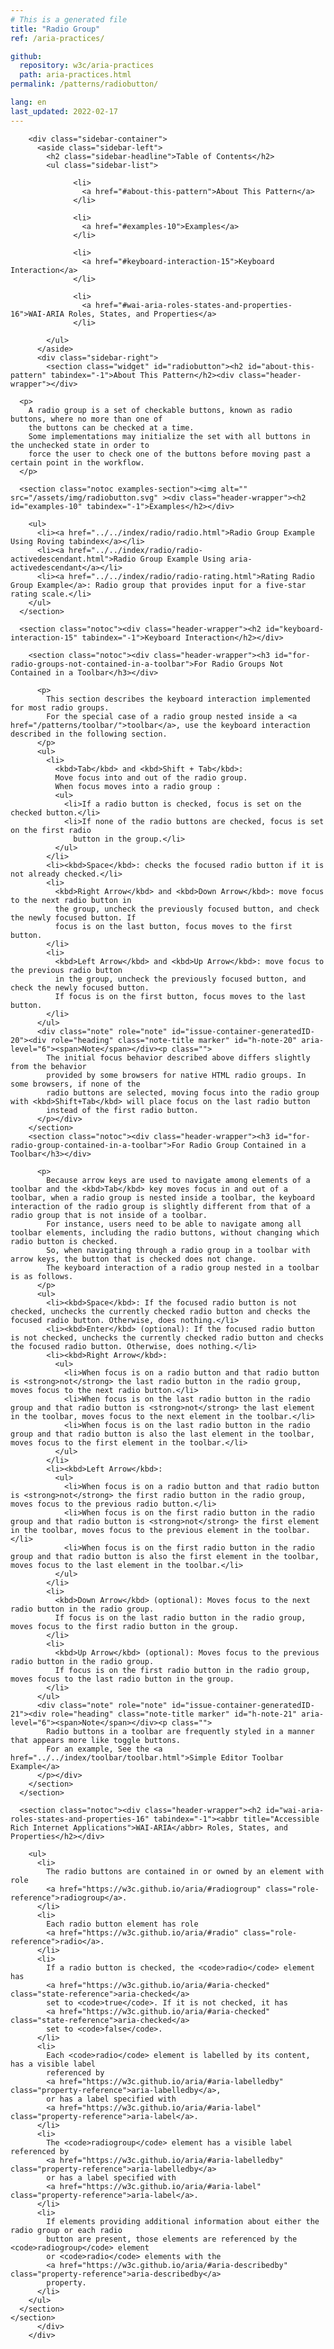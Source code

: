 ```yaml
---
# This is a generated file
title: "Radio Group"
ref: /aria-practices/

github:
  repository: w3c/aria-practices
  path: aria-practices.html
permalink: /patterns/radiobutton/

lang: en
last_updated: 2022-02-17
---
```



<link rel="stylesheet" href="/assets/styles.css">
<!-- Code highlighting styles -->
<link rel="stylesheet" href="/index/css/github.css">

<div>

        <div class="sidebar-container">
          <aside class="sidebar-left">
            <h2 class="sidebar-headline">Table of Contents</h2>
            <ul class="sidebar-list">
              
                  <li>
                    <a href="#about-this-pattern">About This Pattern</a>
                  </li>
                 
                  <li>
                    <a href="#examples-10">Examples</a>
                  </li>
                 
                  <li>
                    <a href="#keyboard-interaction-15">Keyboard Interaction</a>
                  </li>
                 
                  <li>
                    <a href="#wai-aria-roles-states-and-properties-16">WAI-ARIA Roles, States, and Properties</a>
                  </li>
                
            </ul>
          </aside>
          <div class="sidebar-right">
            <section class="widget" id="radiobutton"><h2 id="about-this-pattern" tabindex="-1">About This Pattern</h2><div class="header-wrapper"></div>
      
      <p>
        A radio group is a set of checkable buttons, known as radio buttons, where no more than one of
        the buttons can be checked at a time.
        Some implementations may initialize the set with all buttons in the unchecked state in order to
        force the user to check one of the buttons before moving past a certain point in the workflow.
      </p>

      <section class="notoc examples-section"><img alt="" src="/assets/img/radiobutton.svg" ><div class="header-wrapper"><h2 id="examples-10" tabindex="-1">Examples</h2></div>
        
        <ul>
          <li><a href="../../index/radio/radio.html">Radio Group Example Using Roving tabindex</a></li>
          <li><a href="../../index/radio/radio-activedescendant.html">Radio Group Example Using aria-activedescendant</a></li>
          <li><a href="../../index/radio/radio-rating.html">Rating Radio Group Example</a>: Radio group that provides input for a five-star rating scale.</li>
        </ul>
      </section>

      <section class="notoc"><div class="header-wrapper"><h2 id="keyboard-interaction-15" tabindex="-1">Keyboard Interaction</h2></div>
        
        <section class="notoc"><div class="header-wrapper"><h3 id="for-radio-groups-not-contained-in-a-toolbar">For Radio Groups Not Contained in a Toolbar</h3></div>
          
          <p>
            This section describes the keyboard interaction implemented for most radio groups.
            For the special case of a radio group nested inside a <a href="/patterns/toolbar/">toolbar</a>, use the keyboard interaction described in the following section.
          </p>
          <ul>
            <li>
              <kbd>Tab</kbd> and <kbd>Shift + Tab</kbd>:
              Move focus into and out of the radio group.
              When focus moves into a radio group :
              <ul>
                <li>If a radio button is checked, focus is set on the checked button.</li>
                <li>If none of the radio buttons are checked, focus is set on the first radio
                  button in the group.</li>
              </ul>
            </li>
            <li><kbd>Space</kbd>: checks the focused radio button if it is not already checked.</li>
            <li>
              <kbd>Right Arrow</kbd> and <kbd>Down Arrow</kbd>: move focus to the next radio button in
              the group, uncheck the previously focused button, and check the newly focused button. If
              focus is on the last button, focus moves to the first button.
            </li>
            <li>
              <kbd>Left Arrow</kbd> and <kbd>Up Arrow</kbd>: move focus to the previous radio button
              in the group, uncheck the previously focused button, and check the newly focused button.
              If focus is on the first button, focus moves to the last button.
            </li>
          </ul>
          <div class="note" role="note" id="issue-container-generatedID-20"><div role="heading" class="note-title marker" id="h-note-20" aria-level="6"><span>Note</span></div><p class="">
            The initial focus behavior described above differs slightly from the behavior
            provided by some browsers for native HTML radio groups. In some browsers, if none of the
            radio buttons are selected, moving focus into the radio group with <kbd>Shift+Tab</kbd> will place focus on the last radio button
            instead of the first radio button.
          </p></div>
        </section>
        <section class="notoc"><div class="header-wrapper"><h3 id="for-radio-group-contained-in-a-toolbar">For Radio Group Contained in a Toolbar</h3></div>
          
          <p>
            Because arrow keys are used to navigate among elements of a toolbar and the <kbd>Tab</kbd> key moves focus in and out of a toolbar, when a radio group is nested inside a toolbar, the keyboard interaction of the radio group is slightly different from that of a radio group that is not inside of a toolbar.
            For instance, users need to be able to navigate among all toolbar elements, including the radio buttons, without changing which radio button is checked.
            So, when navigating through a radio group in a toolbar with arrow keys, the button that is checked does not change.
            The keyboard interaction of a radio group nested in a toolbar is as follows.
          </p>
          <ul>
            <li><kbd>Space</kbd>: If the focused radio button is not checked, unchecks the currently checked radio button and checks the focused radio button. Otherwise, does nothing.</li>
            <li><kbd>Enter</kbd> (optional): If the focused radio button is not checked, unchecks the currently checked radio button and checks the focused radio button. Otherwise, does nothing.</li>
            <li><kbd>Right Arrow</kbd>:
              <ul>
                <li>When focus is on a radio button and that radio button is <strong>not</strong> the last radio button in the radio group, moves focus to the next radio button.</li>
                <li>When focus is on the last radio button in the radio group and that radio button is <strong>not</strong> the last element in the toolbar, moves focus to the next element in the toolbar.</li>
                <li>When focus is on the last radio button in the radio group and that radio button is also the last element in the toolbar, moves focus to the first element in the toolbar.</li>
              </ul>
            </li>
            <li><kbd>Left Arrow</kbd>:
              <ul>
                <li>When focus is on a radio button and that radio button is <strong>not</strong> the first radio button in the radio group, moves focus to the previous radio button.</li>
                <li>When focus is on the first radio button in the radio group and that radio button is <strong>not</strong> the first element in the toolbar, moves focus to the previous element in the toolbar.</li>
                <li>When focus is on the first radio button in the radio group and that radio button is also the first element in the toolbar, moves focus to the last element in the toolbar.</li>
              </ul>
            </li>
            <li>
              <kbd>Down Arrow</kbd> (optional): Moves focus to the next radio button in the radio group.
              If focus is on the last radio button in the radio group, moves focus to the first radio button in the group.
            </li>
            <li>
              <kbd>Up Arrow</kbd> (optional): Moves focus to the previous radio button in the radio group.
              If focus is on the first radio button in the radio group, moves focus to the last radio button in the group.
            </li>
          </ul>
          <div class="note" role="note" id="issue-container-generatedID-21"><div role="heading" class="note-title marker" id="h-note-21" aria-level="6"><span>Note</span></div><p class="">
            Radio buttons in a toolbar are frequently styled in a manner that appears more like toggle buttons.
            For an example, See the <a href="../../index/toolbar/toolbar.html">Simple Editor Toolbar Example</a>
          </p></div>
        </section>
      </section>

      <section class="notoc"><div class="header-wrapper"><h2 id="wai-aria-roles-states-and-properties-16" tabindex="-1"><abbr title="Accessible Rich Internet Applications">WAI-ARIA</abbr> Roles, States, and Properties</h2></div>
        
        <ul>
          <li>
            The radio buttons are contained in or owned by an element with role
            <a href="https://w3c.github.io/aria/#radiogroup" class="role-reference">radiogroup</a>.
          </li>
          <li>
            Each radio button element has role
            <a href="https://w3c.github.io/aria/#radio" class="role-reference">radio</a>.
          </li>
          <li>
            If a radio button is checked, the <code>radio</code> element has
            <a href="https://w3c.github.io/aria/#aria-checked" class="state-reference">aria-checked</a>
            set to <code>true</code>. If it is not checked, it has
            <a href="https://w3c.github.io/aria/#aria-checked" class="state-reference">aria-checked</a>
            set to <code>false</code>.
          </li>
          <li>
            Each <code>radio</code> element is labelled by its content, has a visible label
            referenced by
            <a href="https://w3c.github.io/aria/#aria-labelledby" class="property-reference">aria-labelledby</a>,
            or has a label specified with
            <a href="https://w3c.github.io/aria/#aria-label" class="property-reference">aria-label</a>.
          </li>
          <li>
            The <code>radiogroup</code> element has a visible label referenced by
            <a href="https://w3c.github.io/aria/#aria-labelledby" class="property-reference">aria-labelledby</a>
            or has a label specified with
            <a href="https://w3c.github.io/aria/#aria-label" class="property-reference">aria-label</a>.
          </li>
          <li>
            If elements providing additional information about either the radio group or each radio
            button are present, those elements are referenced by the <code>radiogroup</code> element
            or <code>radio</code> elements with the
            <a href="https://w3c.github.io/aria/#aria-describedby" class="property-reference">aria-describedby</a>
            property.
          </li>
        </ul>
      </section>
    </section>
          </div>
        </div>
      
</div>
<script>
  var SkipToConfig = {
    settings: {
      skipTo: {
        displayOption: 'popup',
        attachElement: '#site-header',
        colorTheme: 'aria'
      }
    }
  };
</script>
<script src="/assets/skipto.min.js"></script>
